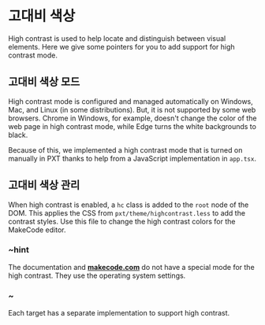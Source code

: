 # 고대비 색상

High contrast is used to help locate and distinguish between visual elements. Here we give some pointers for you to add support for high contrast mode.

## 고대비 색상 모드

High contrast mode is configured and managed automatically on Windows, Mac, and Linux (in some distributions). But, it is not supported by some web browsers. Chrome in Windows, for example, doesn't change the color of the web page in high contrast mode, while Edge turns the white backgrounds to black.

Because of this, we implemented a high contrast mode that is turned on manually in PXT thanks to help from a JavaScript implementation in `app.tsx`.

## 고대비 색상 관리

When high contrast is enabled, a `hc` class is added to the `root` node of the DOM. This applies the CSS from `pxt/theme/highcontrast.less` to add the contrast styles. Use this file to change the high contrast colors for the MakeCode editor.

### ~hint

The documentation and [**makecode.com**](https://makecode.com) do not have a special mode for the high contrast. They use the operating system settings.

### ~

Each target has a separate implementation to support high contrast.